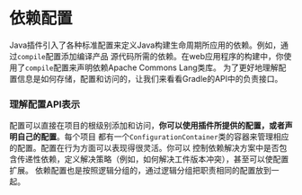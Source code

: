 依赖配置
============
Java插件引入了各种标准配置来定义Java构建生命周期所应用的依赖。例如，通过`compile`配置添加编译产品
源代码所需的依赖。在web应用程序的构建中，你使用了`compile`配置来声明依赖Apache Commons Lang类库。
为了更好地理解配置信息是如何存储，配置和访问的，让我们来看看Gradle的API中的负责接口。
### 理解配置API表示
配置可以直接在项目的根级别添加和访问，**你可以使用插件所提供的配置，或者声明自己的配置**。每个项目
都有一个`ConfigurationContainer`类的容器来管理相应的配置。配置在行为方面可以表现得很灵活。你可以
控制依赖解决方案中是否包含传递性依赖，定义解决策略（例如，如何解决工件版本冲突），甚至可以使配置扩展。
依赖配置也是按照逻辑分组的，通过逻辑分组把职责相同的配置放到一起。
